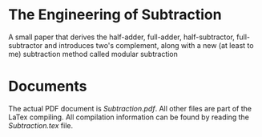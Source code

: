 # The Engineering of Subtraction
A small paper that derives the half-adder, full-adder, half-subtractor, full-subtractor and introduces two's complement, along with a new (at least to me) subtraction method called modular subtraction
# Documents
The actual PDF document is *Subtraction.pdf*. All other files are part of the LaTex compiling. All compilation information can be found by reading the *Subtraction.tex* file.
